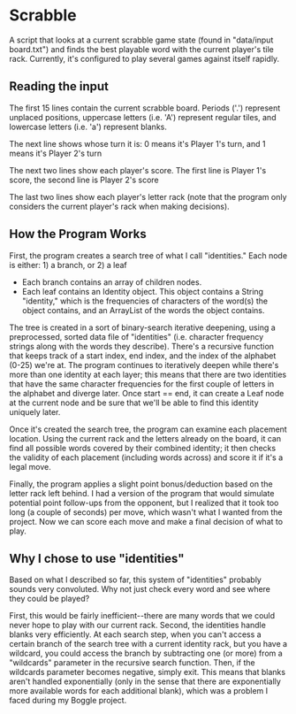 # Scrabble
A script that looks at a current scrabble game state (found in "data/input board.txt") and finds the best playable word
with the current player's tile rack. Currently, it's configured to play several games against itself rapidly.

## Reading the input
The first 15 lines contain the current scrabble board. Periods ('.') represent unplaced positions, uppercase letters 
(i.e. 'A') represent regular tiles, and lowercase letters (i.e. 'a') represent blanks.

The next line shows whose turn it is: 0 means it's Player 1's turn, and 1 means it's Player 2's turn

The next two lines show each player's score. The first line is Player 1's score, the second line is Player 2's score

The last two lines show each player's letter rack (note that the program only considers the current player's rack when
making decisions).

## How the Program Works
First, the program creates a search tree of what I call "identities." Each node is either: 1) a branch, or 2) a leaf
- Each branch contains an array of children nodes.
- Each leaf contains an Identity object. This object contains a String "identity," which is the frequencies of characters of the word(s) the object contains, and an ArrayList<String> of the words the object contains.

The tree is created in a sort of binary-search iterative deepening, using a preprocessed, sorted data file of "identities" (i.e. character frequency strings along with the words they describe). There's a recursive function that keeps track of a start index, end index, and the index of the alphabet (0-25) we're at. The program continues to iteratively deepen while there's more than one identity at each layer; this means that there are two identities that have the same character frequencies for the first couple of letters in the alphabet and diverge later. Once start == end, it can create a Leaf node at the current node and be sure that we'll be able to find this identity uniquely later.

Once it's created the search tree, the program can examine each placement location. Using the current rack and the letters already on the board, it can find all possible words covered by their combined identity; it then checks the validity of each placement (including words across) and score it if it's a legal move.

Finally, the program applies a slight point bonus/deduction based on the letter rack left behind. I had a version of the program that would simulate potential point follow-ups from the opponent, but I realized that it took too long (a couple of seconds) per move, which wasn't what I wanted from the project. Now we can score each move and make a final decision of what to play.

## Why I chose to use "identities"
Based on what I described so far, this system of "identities" probably sounds very convoluted. Why not just check every word and see where they could be played?

First, this would be fairly inefficient--there are many words that we could never hope to play with our current rack. Second, the identities handle blanks very efficiently. At each search step, when you can't access a certain branch of the search tree with a current identity rack, but you have a wildcard, you could access the branch by subtracting one (or more) from a "wildcards" parameter in the recursive search function. Then, if the wildcards parameter becomes negative, simply exit. This means that blanks aren't handled exponentially (only in the sense that there are exponentially more available words for each additional blank), which was a problem I faced during my Boggle project.
